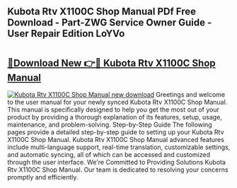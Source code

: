 ## Kubota Rtv X1100C Shop Manual PDf Free Download - Part-ZWG Service Owner Guide - User Repair Edition LoYVo

# <h2><a href="http://bc94937.oget.top/?id=Kubota+Rtv+X1100C+Shop+Manual">🔗Download New 👉🔴 Kubota Rtv X1100C Shop Manual</a></h2>

[![Kubota Rtv X1100C Shop Manual new download](https://i.imgur.com/5g1atiW.png)](http://bc94937.oget.top/?id=Kubota+Rtv+X1100C+Shop+Manual)
Greetings and welcome to the user manual for your newly synced Kubota Rtv X1100C Shop Manual. This manual is specifically designed to help you get the most out of your product by providing a thorough explanation of its features, setup, usage, maintenance, and problem-solving. Step-by-Step Guide The following pages provide a detailed step-by-step guide to setting up your Kubota Rtv X1100C Shop Manual. Kubota Rtv X1100C Shop Manual advanced features include multi-language support, real-time translation, customizable settings, and automatic syncing, all of which can be accessed and customized through the user interface. We're Committed to Providing Solutions Kubota Rtv X1100C Shop Manual. Our team is dedicated to resolving your concerns promptly and efficiently.
